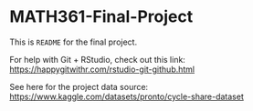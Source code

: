 # MATH361-Final-Project
This is `README` for the final project. 

For help with Git + RStudio, check out this link: https://happygitwithr.com/rstudio-git-github.html

See here for the project data source: https://www.kaggle.com/datasets/pronto/cycle-share-dataset
